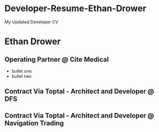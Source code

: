 # Developer-Resume-Ethan-Drower
My Updated Developer CV


Ethan Drower
=============================


Operating Partner @ Cite Medical
--------------------------
- bullet one
- bullet two



Contract Via Toptal - Architect and Developer @ DFS
---------------------

Contract Via Toptal - Architect and Developer @ Navigation Trading
--------------------------------------


